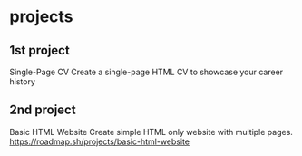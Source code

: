 # projects

## 1st project
Single-Page CV
Create a single-page HTML CV to showcase your career history

## 2nd project 
Basic HTML Website
Create simple HTML only website with multiple pages. <br/>
https://roadmap.sh/projects/basic-html-website
